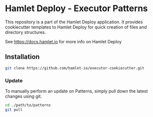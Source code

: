 # Hamlet Deploy - Executor Patterns

This repository is a part of the Hamlet Deploy application. It provides cookiecutter templates to Hamlet Deploy for quick creation of files and directory structures.

See https://docs.hamlet.io for more info on Hamlet Deploy

## Installation

```bash
git clone https://github.com/hamlet-io/executor-cookiecutter.git
```

### Update

To manually perform an update on Patterns, simply pull down the latest changes using git.

```bash
cd ./path/to/patterns
git pull
```
